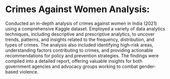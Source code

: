 # Crimes Against Women Analysis:
Conducted an in-depth analysis of crimes against women in India (2021) using a comprehensive Kaggle dataset. Employed a variety of data analytics techniques, including descriptive and prescriptive analytics, to uncover trends, patterns, and insights related to the frequency, distribution, and types of crimes. The analysis also included identifying high-risk areas, understanding factors contributing to crimes, and providing actionable recommendations for policy and prevention strategies. The findings were compiled into a detailed report, offering valuable insights for both government agencies and advocacy groups working to combat gender-based violence.
